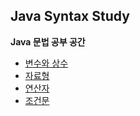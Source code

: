 ## Java Syntax Study

**Java 문법 공부 공간**

- [변수와 상수](https://github.com/knowave/java_study/blob/main/mdfile/Variable.md)
- [자료형](https://github.com/knowave/java_study/blob/main/mdfile/DataType.md)
- [연산자](https://github.com/knowave/java_study/blob/main/mdfile/Operator.md)
- [조건문](https://github.com/knowave/java_syntax_study/blob/main/mdfile/Conditional.md)